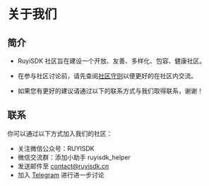 
# 关于我们

## 简介

- RuyiSDK 社区旨在建设一个开放、友善、多样化、包容、健康社区。

- 在参与社区讨论前，请先查阅[社区守则](../Community/Rules.md)以便更好的在社区内交流。

- 如果您有更好的建议请通过以下的联系方式与我们取得联系，谢谢！ 



## 联系

你可以通过以下方式加入我们的社区：

- 关注微信公众号：RUYISDK
- 微信交流群：添加小助手 ruyisdk_helper
- 发送邮件至 [contact@ruyisdk.cn](mailto:contact@ruyisdk.cn)
- 加入 [Telegram](https://t.me/ruyisdk) 进行进一步讨论
